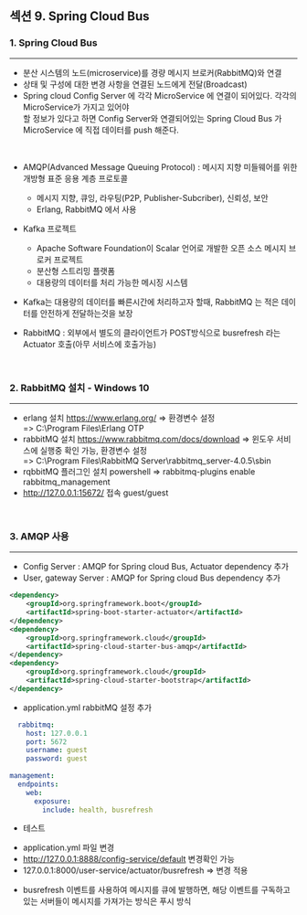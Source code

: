 ## 섹션 9. Spring Cloud Bus

### 1. Spring Cloud Bus
___

- 분산 시스템의 노드(microservice)를 경량 메시지 브로커(RabbitMQ)와 연결
- 상태 및 구성에 대한 변경 사항을 연결된 노드에게 전달(Broadcast)
- Spring cloud Config Server 에 각각 MicroService 에 연결이 되어있다. 각각의 MicroService가 가지고 있어야  
할 정보가 있다고 하면 Config Server와 연결되어있는 Spring Cloud Bus 가 MicroService 에 직접 데이터를 push 해준다.

<br>

- AMQP(Advanced Message Queuing Protocol) : 메시지 지향 미들웨어를 위한 개방형 표준 응용 계층 프로토콜
  - 메시지 지향, 큐잉, 라우팅(P2P, Publisher-Subcriber), 신뢰성, 보안
  - Erlang, RabbitMQ 에서 사용  

- Kafka 프로젝트 
  - Apache Software Foundation이 Scalar 언어로 개발한 오픈 소스 메시지 브로커 프로젝트
  - 분산형 스트리밍 플랫폼
  - 대용량의 데이터를 처리 가능한 메시징 시스템  

- Kafka는 대용량의 데이터를 빠른시간에 처리하고자 할때, RabbitMQ 는 적은 데이터를 안전하게 전달하는것을 보장

- RabbitMQ : 외부에서 별도의 클라이언트가 POST방식으로 busrefresh 라는 Actuator 호출(아무 서비스에 호출가능)

<br>

### 2. RabbitMQ 설치 - Windows 10
___

- erlang 설치 https://www.erlang.org/ => 환경변수 설정  
=>  C:\Program Files\Erlang OTP
- rabbitMQ 설치 https://www.rabbitmq.com/docs/download => 윈도우 서비스에 실행중 확인 가능, 환경변수 설정  
=> C:\Program Files\RabbitMQ Server\rabbitmq_server-4.0.5\sbin
- rqbbitMQ 플러그인 설치 powershell => rabbitmq-plugins enable rabbitmq_management
- http://127.0.0.1:15672/ 접속 guest/guest

<br>

### 3. AMQP 사용
___
- Config Server : AMQP for Spring cloud Bus, Actuator dependency 추가
- User, gateway Server : AMQP for Spring cloud Bus dependency 추가
```xml
<dependency>
    <groupId>org.springframework.boot</groupId>
    <artifactId>spring-boot-starter-actuator</artifactId>
</dependency>
<dependency>
    <groupId>org.springframework.cloud</groupId>
    <artifactId>spring-cloud-starter-bus-amqp</artifactId>
</dependency>
<dependency>
    <groupId>org.springframework.cloud</groupId>
    <artifactId>spring-cloud-starter-bootstrap</artifactId>
</dependency>
```

- application.yml rabbitMQ 설정 추가
```yaml
  rabbitmq:
    host: 127.0.0.1
    port: 5672
    username: guest
    password: guest
    
management:
  endpoints:
    web:
      exposure:
        include: health, busrefresh
```

- 테스트
* application.yml 파일 변경
* http://127.0.0.1:8888/config-service/default 변경확인 가능
* 127.0.0.1:8000/user-service/actuator/busrefresh => 변경 적용
- busrefresh 이벤트를 사용하여 메시지를 큐에 발행하면, 해당 이벤트를 구독하고 있는 서버들이 메시지를 가져가는 방식은 푸시 방식

